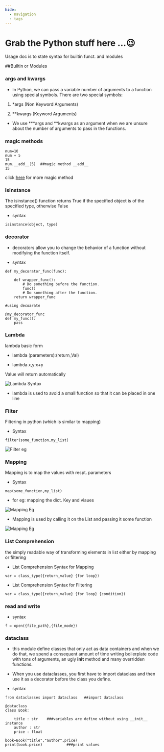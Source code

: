 ```yaml
---
hide:
  - navigation
  - tags
---
```

 
<h1></h1>

# Grab the Python stuff here ...😉

Usage doc is to state syntax for builtin funct. and modules

##Builtin or Modules

### args and kwargs

- In Python, we can pass a variable number of arguments to a function using special symbols. There are two special symbols:

1. *args (Non Keyword Arguments)

2. **kwargs (Keyword Arguments)

- We use ***args and **kwargs as an argument when we are unsure about the number of arguments to pass in the functions.

### magic methods

```
num=10
num + 5
15
num.__add__(5)  ##magic method __add__
15
```

click [here](https://www.tutorialsteacher.com/python/magic-methods-in-python) for more magic method

### isinstance

The isinstance() function returns True if the specified object is of the specified type, otherwise False
 
- syntax
```
isinstance(object, type)
```

### decorator

- decorators allow you to change the behavior of a function without modifying the function itself.
 
- syntax
```
def my_decorator_func(func):

    def wrapper_func():
        # Do something before the function.
        func()
        # Do something after the function.
    return wrapper_func

#using decoarate

@my_decorator_func
def my_func():
    pass

```

### Lambda

lambda basic form
 
- lambda (parameters):(return_Val)

- lambda x,y:x+y

Value will return automatically
 
![Lambda Syntax](./png/lambda_syn.png)

- lambda is used to avoid a small function
so that it can be placed in one line

### Filter
 
Filtering in python (which is similar to mapping)

- Syntax
```
filter(some_function,my_list)
```

![Filter eg](./png/filter_eg.png)

### Mapping

Mapping is to map the values with respt. parameters

- Syntax
```
map(some_function,my_list)
```

- for eg: mapping the dict. Key and vlaues
 
![Mapping Eg](./png/mapping_eg.png)

- Mapping is used by calling it on the List and passing it some function

![Mapping Eg](./png/mapping_eg2.png)

### List Comprehension
 
the simply readable way of transforming elements in list either by mapping or filtering
 
- List Comprehension Syntax for Mapping

```
var = class_type({return_value} {for loop})
```

- List Comprehension Syntax for Filtering

```
var = class_type({return_value} {for loop} {condition})
```
### read and write

- syntax
```
f = open({file_path},{file_mode})
```

### dataclass
 
- this module define classes that only act as data containers and when we do that, we spend a consequent amount of time writing boilerplate code with tons of arguments, an ugly __init__ method and many overridden functions.
 
- When you use dataclasses, you first have to import dataclass and then use it as a decorator before the class you define.

- syntax
```
from dataclasses import dataclass   ##import dataclass

@dataclass
class Book:

    title : str    ###variables are define without using __init__ instance
    author : str
    price : float

book=Book("title","author",price)
print(book.price)           ###print values
```
